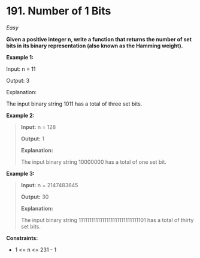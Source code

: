 # 191. Number of 1 Bits #
*Easy*

__Given a positive integer n, write a function that returns the number of set bits in its binary representation (also known as the Hamming weight).__

 

__Example 1:__

Input: n = 11

Output: 3

Explanation:

The input binary string 1011 has a total of three set bits.

__Example 2:__

> __Input:__ n = 128
>
> __Output:__ 1
>
> __Explanation:__
>
> The input binary string 10000000 has a total of one set bit.

__Example 3:__

> __Input:__ n = 2147483645
>
> __Output:__ 30
>
> __Explanation:__
>
> The input binary string 1111111111111111111111111111101 has a total of thirty set bits.

 

__Constraints:__

- 1 <= n <= 231 - 1